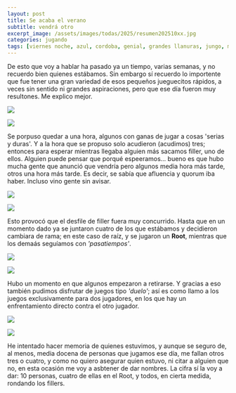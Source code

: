 ```yaml
---
layout: post
title: Se acaba el verano
subtitle: vendrá otro
excerpt_image: /assets/images/todas/2025/resumen202510xx.jpg
categories: jugando
tags: [viernes noche, azul, cordoba, genial, grandes llanuras, jungo, mind up, root, trio]
---
```


De esto que voy a hablar ha pasado ya un tiempo, varias semanas, y no recuerdo bien quienes estábamos. Sin embargo sí recuerdo lo importente que fue tener una gran variedad de esos pequeños jueguecitos rápidos, a veces sin sentido ni grandes aspiraciones, pero que ese día fueron muy resultones. Me explico mejor.

![](/assets/images/todas/2025/partida_trio_octubre2025.jpg)

![](/assets/images/todas/2025/partida_azul_octubre2025.jpg)


Se porpuso quedar a una hora, algunos con ganas de jugar a cosas 'serias y duras'. Y a la hora que se propuso solo acudieron (acudimos) tres; entonces para esperar mientras llegaba alguien más sacamos filler, uno de ellos. Alguien puede pensar que porqué espeeramos... bueno es que hubo mucha gente que anunció que vendría pero algunos media hora más tarde, otros una hora más tarde. Es decir, se sabía que afluencia y quorum iba haber. Incluso vino gente sin avisar.

![](/assets/images/todas/2025/partida_mindup_octubre2025.jpg)

![](/assets/images/todas/2025/partida_jungo_octubre2025.jpg)

Esto provocó que el desfile de filler fuera muy concurrido. Hasta que en un momento dado ya se juntaron cuatro de los que estábamos y decidieron cambiara de rama; en este caso de raíz, y se jugaron un <b>Root</b>, mientras que los demaás seguíamos con <i>'pasatiempos'</i>.

![](/assets/images/todas/2025/partida_genial_octubre2025.jpg)

![](/assets/images/todas/2025/partida_root_octubre2025.jpg)

Hubo un momento en que algunos empezaron a retirarse. Y gracias a eso también pudimos disfrutar de juegos tipo <i>'duelo'</i>; así es como llamo a los juegos exclusivamente para dos jugadores, en los que hay un enfrentamiento directo contra el otro jugador.

![](/assets/images/todas/2025/partida_cordoba_octubre2025.jpg)

![](/assets/images/todas/2025/partida_grandesllanuras_octubre2025.jpg)

He intentado hacer memoria de quienes estuvimos, y aunque se seguro de, al menos, media docena de personas que jugamos ese día, me fallan otros tres o cuatro, y como no quiero asegurar quien estuvo, ni citar a alguien que no, en esta ocasión me voy a asbtener de dar nombres. La cifra sí la voy a dar: 10 personas, cuatro de ellas en el Root, y todos, en cierta medida, rondando los fillers.